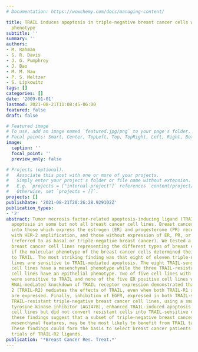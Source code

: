 ```yaml
---
# Documentation: https://wowchemy.com/docs/managing-content/

title: TRAIL induces apoptosis in triple-negative breast cancer cells with a mesenchymal
  phenotype
subtitle: ''
summary: ''
authors:
- M. Rahman
- S. R. Davis
- J. G. Pumphrey
- J. Bao
- M. M. Nau
- P. S. Meltzer
- S. Lipkowitz
tags: []
categories: []
date: '2009-01-01'
lastmod: 2021-08-21T11:08:45-06:00
featured: false
draft: false

# Featured image
# To use, add an image named `featured.jpg/png` to your page's folder.
# Focal points: Smart, Center, TopLeft, Top, TopRight, Left, Right, BottomLeft, Bottom, BottomRight.
image:
  caption: ''
  focal_point: ''
  preview_only: false

# Projects (optional).
#   Associate this post with one or more of your projects.
#   Simply enter your project's folder or file name without extension.
#   E.g. `projects = ["internal-project"]` references `content/project/deep-learning/index.md`.
#   Otherwise, set `projects = []`.
projects: []
publishDate: '2021-08-21T20:26:28.929102Z'
publication_types:
- '2'
abstract: Tumor necrosis factor-related apoptosis-inducing ligand (TRAIL) induces
  apoptosis in some but not all breast cancer cell lines. Breast cancers can be divided
  into those which express the estrogen (ER) and progesterone (PR) receptors, those
  with HER-2 amplification, and those without expression of ER, PR, or HER-2 amplification
  (referred to as basal or triple-negative breast cancer). We tested a panel of 20
  breast cancer cell lines representing the different types of breast cancer to evaluate
  if the molecular phenotype of the breast cancer cells determined their response
  to TRAIL. The most striking finding was that eight of eleven triple-negative cell
  lines are sensitive to TRAIL-mediated apoptosis. The eight TRAIL-sensitive triple-negative
  cell lines have a mesenchymal phenotype while the three TRAIL-resistant triple-negative
  cell lines have an epithelial phenotype. Two of five cell lines with HER-2 amplification
  were sensitive to TRAIL and none of the five ER positive cell lines were sensitive.
  RNAi-mediated knockdown of TRAIL receptor expression demonstrated that TRAIL Receptor
  2 (TRAIL-R2) mediates the effects of TRAIL, even when both TRAIL-R1 and TRAIL-R2
  are expressed. Finally, inhibition of EGFR, expressed in both TRAIL-sensitive and
  TRAIL-resistant triple-negative breast cancer cell lines, using a small molecule
  tyrosine kinase inhibitor (AG1478), enhanced TRAIL-induced apoptosis in TRAIL-sensitive
  cell lines but did not convert resistant cells into TRAIL-sensitive cells. Together,
  these findings suggest that a subset of triple-negative breast cancer, those with
  mesenchymal features, may be the most likely to benefit from TRAIL targeted therapy.
  These findings could form the basis to select breast cancer patients for clinical
  trials of TRAIL-R2 ligands.
publication: '*Breast Cancer Res. Treat.*'
---
```

